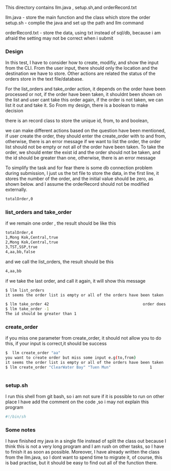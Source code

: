 This directory contains llm.java , setup.sh,and orderRecord.txt

llm.java - store the main function and the class which store the order
setup.sh - complie the java and set up the path and llm command

orderRecord.txt - store the data, using txt instead of sql/db, because i am afraid the setting may not be correct when i submit



### Design

In this test, I have to consider how to create, modifiy, and show the input from the CLI.
From the user input,  there should only the location and the destination we have to store. Other actions are related the status of the orders store in the text file/database.

For the list_orders and take_order action, it depends on the order have been processed or not, if the order have been taken, it shouldnt been shown on the list and user cant take this order again, if the order is not taken, we can list it out and take it. So From my design, there is a boolean to make decision

there is an  record class to store the unique id,  from, to and boolean, 

we can make different actions based on the question have been mentioned,
if user create the order, they should enter the create_order with to and from, otherwise, there is an error message
if we want to list the order, the order list should not be empty or not all of the order have been taken.
To take the order, we should enter the exist id and the order should not be taken, and the id should be greater than one, otherwise, there is an error message


To simplify the task and for fear there is some db connection problem during submission, I  just us the txt file to store the data, in the first line, it stores the number of the order, and the initial value should be zero, as shown below. 
and I assume the orderRecord should not be modified externally.
```sh
totalOrder,0
```
### list_orders and take_order
if we remain one order , the result should be like this
```sh
totalOrder,4
1,Mong Kok,Central,true
2,Mong Kok,Central,true
3,TST,SSP,true
4,aa,bb,false
```
and we call the list_orders, the result should be this
```sh
4,aa,bb
```
if we take the last order, and call it again, it will show this message

```sh
$ llm list_orders
it seems the order list is empty or all of the orders have been taken
```
```sh
$ llm take_order 42                                         order does not exist 
$ llm take_order -1
The id should be greater than 1

```
### create_order
if you miss one parameter from create_order, it should not allow you to do this, if your input is correct,it should be success
```sh
$  llm create_order "aa"
you want to create order but miss some input e.g(to,from)
it seems the order list is empty or all of the orders have been taken
$ llm create_order "ClearWater Bay" "Tuen Mun"                 1
              
```

### setup.sh
I run this shell from git bash, so i am not sure if it is possible to run on other place
I have add the comment on the code ,so i may not explain this program
```sh
#!/bin/sh                                                                                                               #complie the java first, although i should be complied the llm.java                                                                                                                                                                             echo "this shell script should work on git bash or linux terminal"                                                      echo "compiling the llm.java"                                                                                           javac llm.java                                                                                                                                                                                                                                  echo "adding the custom command to ~/.bash_profile"                                                                                                                                                                                             echo "alias llm='java llm.java'" >> ~/.bash_profile                                                                                                                                                                                             echo "updating"                                                                                                                                                                                                                                 source ~/.bashrc                                                                                                                                                                                                                                                                                                                                                        echo "it should be fine if you type llm xxx xxx to run the program in this folder"  
```
### Some notes
I have finished my java in a single file instead of split the class out because I think this is not a very long program and I am rush on other tasks, so I have to finish it as soon as possible. Moreover, I have already written the class from the llm.java, so I dont want to spend time to migrate it, of course, this is bad practise, but it should be easy to find out all of the function there. 
